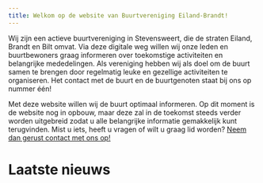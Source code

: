 ```yaml
---
title: Welkom op de website van Buurtvereniging Eiland-Brandt!
---
```


Wij zijn een actieve buurtvereniging in Stevensweert, die de straten Eiland, Brandt en Bilt omvat. Via deze digitale weg willen wij onze leden en buurtbewoners graag informeren over toekomstige activiteiten en belangrijke mededelingen. Als vereniging hebben wij als doel om de buurt samen te brengen door regelmatig leuke en gezellige activiteiten te organiseren. Het contact met de buurt en de buurtgenoten staat bij ons op nummer één!

Met deze website willen wij de buurt optimaal informeren. Op dit moment is de website nog in opbouw, maar deze zal in de toekomst steeds verder worden uitgebreid zodat u alle belangrijke informatie gemakkelijk kunt terugvinden. Mist u iets, heeft u vragen of wilt u graag lid worden? [Neem dan gerust contact met ons op!](/contact)

# Laatste nieuws